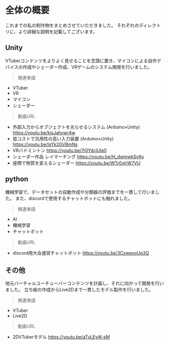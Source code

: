 # 全体の概要
これまでの私の制作物をまとめさせていただきました。
それぞれのディレクトリに、より詳細な説明を記載してございます。
## Unity
VTuberコンテンツをよりよく見せることを念頭に置き、マイコンによる自作デバイスの作成やシェーダー作成、VRゲームのシステム開発を行いました。
 > 関連単語
 - VTuber
 - VR
 - マイコン
 - シェーダー
 > 動画URL
- 外部入力からオブジェクトを光らせるシステム (Arduino×Unity)
https://youtu.be/kisJahywr4w
- 低コストで汎用性の高い入力装置 (Arduino×Unity)
https://youtu.be/IsYk2GVBmNs
- VRバドミントン 
https://youtu.be/7r0YdciUla0
- シェーダー作品 レイマーチング
https://youtu.be/H_dwmwkSv6s
- 座標で物質を変えるシェーダー
https://youtu.be/WTr0xIrW7VU
 ## python
機械学習で、データセットの自動作成や分類器の評価までを一貫して行いました。
また、discordで使用するチャットボットにも触れました。
>関連単語
- AI
- 機械学習
- チャットボット
>動画URL
- discord用大会運営チャットボット
https://youtu.be/3CxwevoUp3Q
## その他
地元バーチャルユーチューバーコンテンツを計画し、それに向かって開発を行いました。
立ち絵の作成からLive2Dまで一貫したモデル製作を行いました。
> 関連単語
- VTuber
- Live2D
> 動画URL
- 2DVTuberモデル
https://youtu.be/aTvLEyiK-sM
